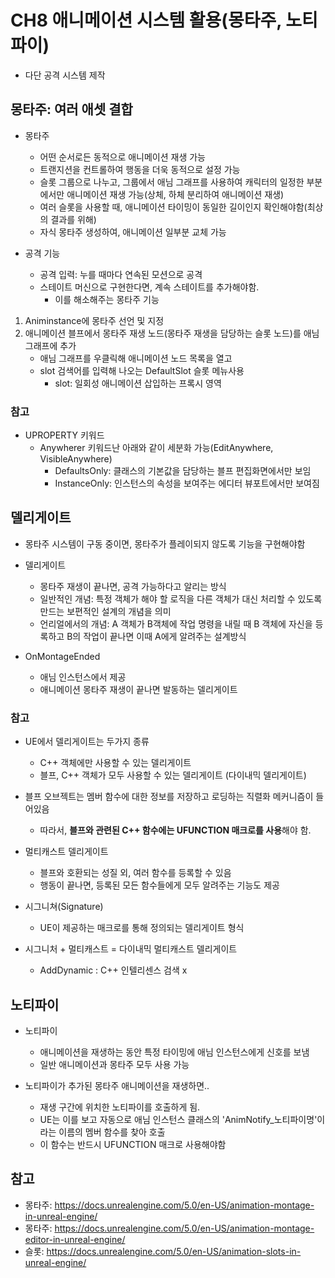 # **CH8 애니메이션 시스템 활용(몽타주, 노티파이)**

- 다단 공격 시스템 제작

## **몽타주: 여러 애셋 결합**

- 몽타주
  - 어떤 순서로든 동적으로 애니메이션 재생 가능
  - 트랜지션을 컨트롤하여 행동을 더욱 동적으로 설정 가능
  - 슬롯 그룹으로 나누고, 그룹에서 애님 그래프를 사용하여 캐릭터의 일정한 부분에서만 애니메이션 재생 가능(상체, 하체 분리하여 애니메이션 재생)
  - 여러 슬롯을 사용할 때, 애니메이션 타이밍이 동일한 길이인지 확인해야함(최상의 결과를 위해)
  - 자식 몽타주 생성하여, 애니메이션 일부분 교체 가능

- 공격 기능
   - 공격 입력: 누를 때마다 연속된 모션으로 공격
   - 스테이트 머신으로 구현한다면, 계속 스테이트를 추가해야함. 
      - 이를 해소해주는 몽타주 기능 

1. Animinstance에 몽타주 선언 및 지정
2. 애니메이션 블프에서 몽타주 재생 노드(몽타주 재생을 담당하는 슬롯 노드)를 애님 그래프에 추가
    - 애님 그래프를 우클릭해 애니메이션 노드 목록을 열고 
    - slot 검색어를 입력해 나오는 DefaultSlot 슬롯 메뉴사용
        - slot: 일회성 애니메이션 삽입하는 프록시 영역
        

### 참고

- UPROPERTY 키워드 
    - Anywherer 키워드난 아래와 같이 세분화 가능(EditAnywhere, VisibleAnywhere)
      - DefaultsOnly: 클래스의 기본값을 담당하는 블프 편집화면에서만 보임
      - InstanceOnly: 인스턴스의 속성을 보여주는 에디터 뷰포트에서만 보여짐


## **델리게이트**

- 몽타주 시스템이 구동 중이면, 몽타주가 플레이되지 않도록 기능을 구현해야함
- 델리게이트 
  - 몽타주 재생이 끝나면, 공격 가능하다고 알리는 방식
  - 일반적인 개념: 특정 객체가 해야 할 로직을 다른 객체가 대신 처리할 수 있도록 만드는 보편적인 설계의 개념을 의미
  - 언리얼에서의 개념: A 객체가 B객체에 작업 명령을 내릴 때 B 객체에 자신을 등록하고 B의 작업이 끝나면 이때 A에게 알려주는 설계방식

- OnMontageEnded
  - 애님 인스턴스에서 제공
  - 애니메이션 몽타주 재생이 끝나면 발동하는 델리게이트
  

### 참고

- UE에서 델리게이트는 두가지 종류
    - C++ 객체에만 사용할 수 있는 델리게이트
    - 블프, C++ 객체가 모두 사용할 수 있는 델리게이트 (다이내믹 델리게이트)

- 블프 오브젝트는 멤버 함수에 대한 정보를 저장하고 로딩하는 직렬화 메커니즘이 들어있음
    - 따라서, **블프와 관련된 C++ 함수에는 UFUNCTION 매크로를 사용**해야 함.
  
- 멀티캐스트 델리게이트
  - 블프와 호환되는 성질 외, 여러 함수를 등록할 수 있음
  - 행동이 끝나면, 등록된 모든 함수들에게 모두 알려주는 기능도 제공

- 시그니쳐(Signature)
  - UE이 제공하는 매크로를 통해 정의되는 델리게이트 형식

- 시그니처 + 멀티캐스트 = 다이내믹 멀티캐스트 델리게이트
    - AddDynamic : C++ 인텔리센스 검색 x





## **노티파이**

- 노티파이
    - 애니메이션을 재생하는 동안 특정 타이밍에 애님 인스턴스에게 신호를 보냄
    - 일반 애니메이션과 몽타주 모두 사용 가능


- 노티파이가 추가된 몽타주 애니메이션을 재생하면..
    - 재생 구간에 위치한 노티파이를 호출하게 됨.
    - UE는 이를 보고 자동으로 애님 인스턴스 클래스의 'AnimNotify_노티파이명'이라는 이름의 멤버 함수를 찾아 호출
    - 이 함수는 반드시 UFUNCTION 매크로 사용해야함


## 참고

- 몽타주: https://docs.unrealengine.com/5.0/en-US/animation-montage-in-unreal-engine/
- 몽타주: https://docs.unrealengine.com/5.0/en-US/animation-montage-editor-in-unreal-engine/
- 슬롯: https://docs.unrealengine.com/5.0/en-US/animation-slots-in-unreal-engine/